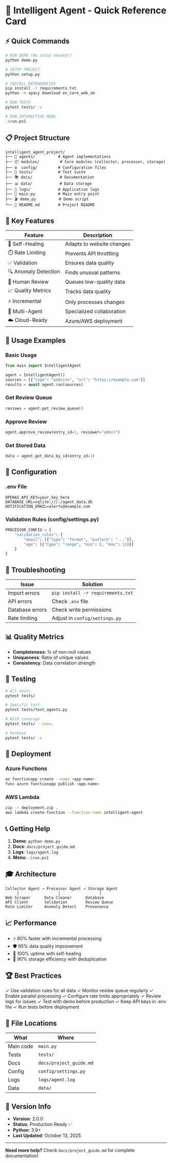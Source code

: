 # 🚀 Intelligent Agent - Quick Reference Card

## ⚡ Quick Commands

```bash
# RUN DEMO (No setup needed!)
python demo.py

# SETUP PROJECT
python setup.py

# INSTALL DEPENDENCIES
pip install -r requirements.txt
python -m spacy download en_core_web_sm

# RUN TESTS
pytest tests/ -v

# RUN INTERACTIVE MENU
.\run.ps1
```

## 📋 Project Structure

```
intelligent_agent_project/
├── 🤖 agents/          # Agent implementations
├── 📦 modules/         # Core modules (collector, processor, storage)
├── ⚙️  config/         # Configuration files
├── 🧪 tests/           # Test suite
├── 📚 docs/            # Documentation
├── 📊 data/            # Data storage
├── 📝 logs/            # Application logs
├── 🎯 main.py          # Main entry point
├── 🎬 demo.py          # Demo script
└── 📄 README.md        # Project README
```

## 🎯 Key Features

| Feature | Description |
|---------|-------------|
| 🔄 Self-Healing | Adapts to website changes |
| ⏱️  Rate Limiting | Prevents API throttling |
| ✅ Validation | Ensures data quality |
| 🔍 Anomaly Detection | Finds unusual patterns |
| 👥 Human Review | Queues low-quality data |
| 📈 Quality Metrics | Tracks data quality |
| ⚡ Incremental | Only processes changes |
| 🤝 Multi-Agent | Specialized collaboration |
| ☁️  Cloud-Ready | Azure/AWS deployment |

## 📖 Usage Examples

### Basic Usage
```python
from main import IntelligentAgent

agent = IntelligentAgent()
sources = [{"type": "website", "url": "https://example.com"}]
results = await agent.run(sources)
```

### Get Review Queue
```python
reviews = agent.get_review_queue()
```

### Approve Review
```python
agent.approve_review(entry_id=1, reviewer="admin")
```

### Get Stored Data
```python
data = agent.get_data_by_id(entry_id=1)
```

## 🔧 Configuration

### .env File
```env
OPENAI_API_KEY=your_key_here
DATABASE_URL=sqlite:///./agent_data.db
NOTIFICATION_EMAIL=alerts@example.com
```

### Validation Rules (config/settings.py)
```python
PROCESSOR_CONFIG = {
    "validation_rules": {
        "email": [{"type": "format", "pattern": "..."}],
        "age": [{"type": "range", "min": 0, "max": 120}]
    }
}
```

## 🐛 Troubleshooting

| Issue | Solution |
|-------|----------|
| Import errors | `pip install -r requirements.txt` |
| API errors | Check `.env` file |
| Database errors | Check write permissions |
| Rate limiting | Adjust in `config/settings.py` |

## 📊 Quality Metrics

- **Completeness**: % of non-null values
- **Uniqueness**: Ratio of unique values
- **Consistency**: Data correlation strength

## 🧪 Testing

```bash
# All tests
pytest tests/

# Specific test
pytest tests/test_agents.py

# With coverage
pytest tests/ --cov=.

# Verbose
pytest tests/ -v
```

## 🚢 Deployment

### Azure Functions
```bash
az functionapp create --name <app-name>
func azure functionapp publish <app-name>
```

### AWS Lambda
```bash
zip -r deployment.zip .
aws lambda create-function --function-name intelligent-agent
```

## 📞 Getting Help

1. **Demo**: `python demo.py`
2. **Docs**: `docs/project_guide.md`
3. **Logs**: `logs/agent.log`
4. **Menu**: `.\run.ps1`

## 🎓 Architecture

```
Collector Agent → Processor Agent → Storage Agent
     │                 │                 │
Web Scraper      Data Cleaner      Database
API Client       Validation        Review Queue
Rate Limiter     Anomaly Detect    Provenance
```

## 📈 Performance

- ⚡ 80% faster with incremental processing
- 🛡️  95% data quality improvement
- 🔄 100% uptime with self-healing
- 💾 90% storage efficiency with deduplication

## 🏆 Best Practices

✓ Use validation rules for all data
✓ Monitor review queue regularly
✓ Enable parallel processing
✓ Configure rate limits appropriately
✓ Review logs for issues
✓ Test with demo before production
✓ Keep API keys in .env file
✓ Run tests before deployment

## 📝 File Locations

| What | Where |
|------|-------|
| Main code | `main.py` |
| Tests | `tests/` |
| Docs | `docs/project_guide.md` |
| Config | `config/settings.py` |
| Logs | `logs/agent.log` |
| Data | `data/` |

## 🎯 Version Info

- **Version**: 2.0.0
- **Status**: Production Ready ✅
- **Python**: 3.9+
- **Last Updated**: October 13, 2025

---

**Need more help?** Check `docs/project_guide.md` for complete documentation!